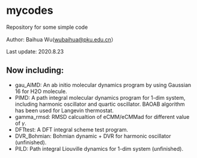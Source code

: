 # mycodes
Repository for some simple code 

Author: Baihua Wu(wubaihua@pku.edu.cn）

Last update: 2020.8.23



## Now including:

* gau_AIMD: An ab initio molecular dynamics program by using Gaussian 16 for H2O molecule.
* PIMD: A path integral molecular dynamics program for 1-dim system, including harmonic oscillator and quartic oscillator. BAOAB algorithm has been used for Langevin thermostat.
* gamma_rmsd: RMSD calcualtion of eCMM/eCMMad for different value of $\gamma$.
* DFTtest: A DFT integral scheme test program.
* DVR_Bohmian: Bohmian dynamic + DVR for harmonic oscillator (unfinished).
* PILD: Path integral Liouville dynamics for 1-dim system (unfinished).

